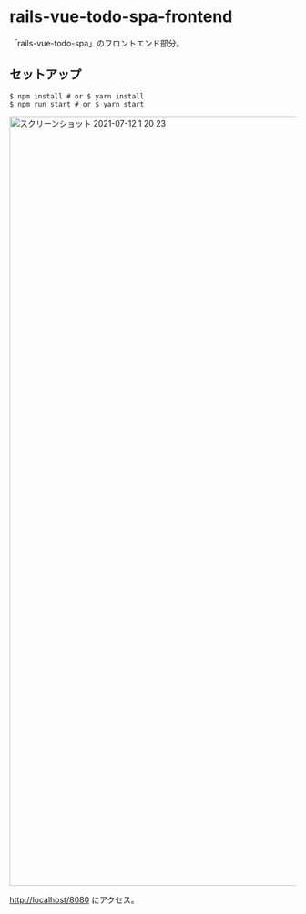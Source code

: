 # rails-vue-todo-spa-frontend

「rails-vue-todo-spa」のフロントエンド部分。

## セットアップ

```
$ npm install # or $ yarn install
$ npm run start # or $ yarn start
```

<img width="1351" alt="スクリーンショット 2021-07-12 1 20 23" src="https://user-images.githubusercontent.com/51913879/125202622-577e9600-e2af-11eb-87e1-5c1d2821b2e1.png">


[http://localhost/8080](http://localhost/8080) にアクセス。

